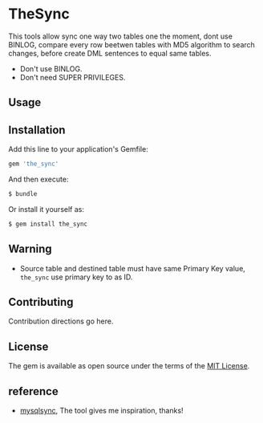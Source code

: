 # TheSync

This tools allow sync one way two tables one the moment, dont use BINLOG, compare
every row beetwen tables with MD5 algorithm to search changes, before create DML
sentences to equal same tables.

- Don't use BINLOG.
- Don't need SUPER PRIVILEGES.


## Usage


## Installation
Add this line to your application's Gemfile:

```ruby
gem 'the_sync'
```

And then execute:
```bash
$ bundle
```

Or install it yourself as:
```bash
$ gem install the_sync
```

## Warning
* Source table and destined table must have same Primary Key value, `the_sync` use primary key to as ID.


## Contributing
Contribution directions go here.

## License
The gem is available as open source under the terms of the [MIT License](https://opensource.org/licenses/MIT).

## reference
* [mysqlsync](https://github.com/swapbyt3s/mysqlsync), The tool gives me inspiration, thanks!
